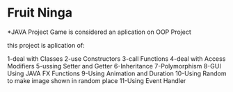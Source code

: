 # Fruit Ninga


*JAVA Project Game is considered an aplication on OOP Project

this project is aplication of:

  1-deal with Classes
  2-use Constructors
  3-call Functions
  4-deal with Access Modifiers
  5-ussing Setter and Getter
  6-Inheritance
  7-Polymorphism
  8-GUI Using JAVA FX Functions
  9-Using Animation and Duration 
  10-Using Random to make image shown in random place
  11-Using Event Handler
